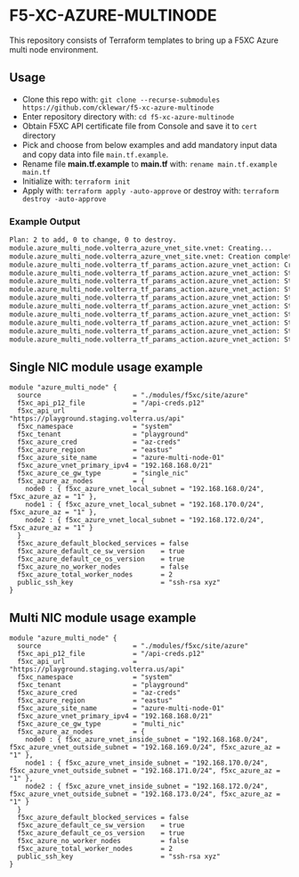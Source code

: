 # F5-XC-AZURE-MULTINODE

This repository consists of Terraform templates to bring up a F5XC Azure multi node environment.

## Usage

- Clone this repo with: `git clone --recurse-submodules https://github.com/cklewar/f5-xc-azure-multinode`
- Enter repository directory with: `cd f5-xc-azure-multinode`
- Obtain F5XC API certificate file from Console and save it to `cert` directory
- Pick and choose from below examples and add mandatory input data and copy data into file `main.tf.example`.
- Rename file __main.tf.example__ to __main.tf__ with: `rename main.tf.example main.tf`
- Initialize with: `terraform init`
- Apply with: `terraform apply -auto-approve` or destroy with: `terraform destroy -auto-approve`

### Example Output

```bash
Plan: 2 to add, 0 to change, 0 to destroy.
module.azure_multi_node.volterra_azure_vnet_site.vnet: Creating...
module.azure_multi_node.volterra_azure_vnet_site.vnet: Creation complete after 1s [id=b0573f45-9d5a-483b-a027-ca433977fb38]
module.azure_multi_node.volterra_tf_params_action.azure_vnet_action: Creating...
module.azure_multi_node.volterra_tf_params_action.azure_vnet_action: Still creating... [10s elapsed]
module.azure_multi_node.volterra_tf_params_action.azure_vnet_action: Still creating... [20s elapsed]
module.azure_multi_node.volterra_tf_params_action.azure_vnet_action: Still creating... [30s elapsed]
module.azure_multi_node.volterra_tf_params_action.azure_vnet_action: Still creating... [40s elapsed]
module.azure_multi_node.volterra_tf_params_action.azure_vnet_action: Still creating... [50s elapsed]
module.azure_multi_node.volterra_tf_params_action.azure_vnet_action: Still creating... [1m0s elapsed]
module.azure_multi_node.volterra_tf_params_action.azure_vnet_action: Still creating... [1m10s elapsed]
module.azure_multi_node.volterra_tf_params_action.azure_vnet_action: Still creating... [1m20s elapsed]
module.azure_multi_node.volterra_tf_params_action.azure_vnet_action: Still creating... [1m30s elapsed]
```

## Single NIC module usage example

````hcl
module "azure_multi_node" {
  source                       = "./modules/f5xc/site/azure"
  f5xc_api_p12_file            = "/api-creds.p12"
  f5xc_api_url                 = "https://playground.staging.volterra.us/api"
  f5xc_namespace               = "system"
  f5xc_tenant                  = "playground"
  f5xc_azure_cred              = "az-creds"
  f5xc_azure_region            = "eastus"
  f5xc_azure_site_name         = "azure-multi-node-01"
  f5xc_azure_vnet_primary_ipv4 = "192.168.168.0/21"
  f5xc_azure_ce_gw_type        = "single_nic"
  f5xc_azure_az_nodes          = {
    node0 : { f5xc_azure_vnet_local_subnet = "192.168.168.0/24", f5xc_azure_az = "1" },
    node1 : { f5xc_azure_vnet_local_subnet = "192.168.170.0/24", f5xc_azure_az = "1" },
    node2 : { f5xc_azure_vnet_local_subnet = "192.168.172.0/24", f5xc_azure_az = "1" }
  }
  f5xc_azure_default_blocked_services = false
  f5xc_azure_default_ce_sw_version    = true
  f5xc_azure_default_ce_os_version    = true
  f5xc_azure_no_worker_nodes          = false
  f5xc_azure_total_worker_nodes       = 2
  public_ssh_key                      = "ssh-rsa xyz"
}
````

## Multi NIC module usage example

````hcl
module "azure_multi_node" {
  source                       = "./modules/f5xc/site/azure"
  f5xc_api_p12_file            = "/api-creds.p12"
  f5xc_api_url                 = "https://playground.staging.volterra.us/api"
  f5xc_namespace               = "system"
  f5xc_tenant                  = "playground"
  f5xc_azure_cred              = "az-creds"
  f5xc_azure_region            = "eastus"
  f5xc_azure_site_name         = "azure-multi-node-01"
  f5xc_azure_vnet_primary_ipv4 = "192.168.168.0/21"
  f5xc_azure_ce_gw_type        = "multi_nic"
  f5xc_azure_az_nodes          = {
    node0 : { f5xc_azure_vnet_inside_subnet = "192.168.168.0/24", f5xc_azure_vnet_outside_subnet = "192.168.169.0/24", f5xc_azure_az = "1" },
    node1 : { f5xc_azure_vnet_inside_subnet = "192.168.170.0/24", f5xc_azure_vnet_outside_subnet = "192.168.171.0/24", f5xc_azure_az = "1" },
    node2 : { f5xc_azure_vnet_inside_subnet = "192.168.172.0/24", f5xc_azure_vnet_outside_subnet = "192.168.173.0/24", f5xc_azure_az = "1" }
  }
  f5xc_azure_default_blocked_services = false
  f5xc_azure_default_ce_sw_version    = true
  f5xc_azure_default_ce_os_version    = true
  f5xc_azure_no_worker_nodes          = false
  f5xc_azure_total_worker_nodes       = 2
  public_ssh_key                      = "ssh-rsa xyz"
}
````

